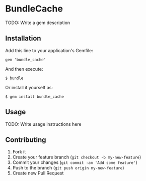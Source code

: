 # BundleCache

TODO: Write a gem description

## Installation

Add this line to your application's Gemfile:

    gem 'bundle_cache'

And then execute:

    $ bundle

Or install it yourself as:

    $ gem install bundle_cache

## Usage

TODO: Write usage instructions here

## Contributing

1. Fork it
2. Create your feature branch (`git checkout -b my-new-feature`)
3. Commit your changes (`git commit -am 'Add some feature'`)
4. Push to the branch (`git push origin my-new-feature`)
5. Create new Pull Request
